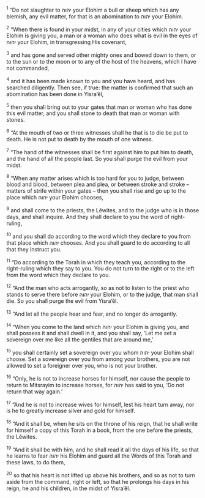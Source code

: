 <sup>1</sup> “Do not slaughter to יהוה your Elohim a bull or sheep which has any blemish, any evil matter, for that is an abomination to יהוה your Elohim.

<sup>2</sup> “When there is found in your midst, in any of your cities which יהוה your Elohim is giving you, a man or a woman who does what is evil in the eyes of יהוה your Elohim, in transgressing His covenant,

<sup>3</sup> and has gone and served other mighty ones and bowed down to them, or to the sun or to the moon or to any of the host of the heavens, which I have not commanded,

<sup>4</sup> and it has been made known to you and you have heard, and has searched diligently. Then see, if true: the matter is confirmed that such an abomination has been done in Yisra’ĕl,

<sup>5</sup> then you shall bring out to your gates that man or woman who has done this evil matter, and you shall stone to death that man or woman with stones.

<sup>6</sup> “At the mouth of two or three witnesses shall he that is to die be put to death. He is not put to death by the mouth of one witness.

<sup>7</sup> “The hand of the witnesses shall be first against him to put him to death, and the hand of all the people last. So you shall purge the evil from your midst.

<sup>8</sup> “When any matter arises which is too hard for you to judge, between blood and blood, between plea and plea, or between stroke and stroke – matters of strife within your gates – then you shall rise and go up to the place which יהוה your Elohim chooses,

<sup>9</sup> and shall come to the priests, the Lĕwites, and to the judge who is in those days, and shall inquire. And they shall declare to you the word of right-ruling,

<sup>10</sup> and you shall do according to the word which they declare to you from that place which יהוה chooses. And you shall guard to do according to all that they instruct you.

<sup>11</sup> “Do according to the Torah in which they teach you, according to the right-ruling which they say to you. You do not turn to the right or to the left from the word which they declare to you.

<sup>12</sup> “And the man who acts arrogantly, so as not to listen to the priest who stands to serve there before יהוה your Elohim, or to the judge, that man shall die. So you shall purge the evil from Yisra’ĕl.

<sup>13</sup> “And let all the people hear and fear, and no longer do arrogantly.

<sup>14</sup> “When you come to the land which יהוה your Elohim is giving you, and shall possess it and shall dwell in it, and you shall say, ‘Let me set a sovereign over me like all the gentiles that are around me,’

<sup>15</sup> you shall certainly set a sovereign over you whom יהוה your Elohim shall choose. Set a sovereign over you from among your brothers, you are not allowed to set a foreigner over you, who is not your brother.

<sup>16</sup> “Only, he is not to increase horses for himself, nor cause the people to return to Mitsrayim to increase horses, for יהוה has said to you, ‘Do not return that way again.’

<sup>17</sup> “And he is not to increase wives for himself, lest his heart turn away, nor is he to greatly increase silver and gold for himself.

<sup>18</sup> “And it shall be, when he sits on the throne of his reign, that he shall write for himself a copy of this Torah in a book, from the one before the priests, the Lĕwites.

<sup>19</sup> “And it shall be with him, and he shall read it all the days of his life, so that he learns to fear יהוה his Elohim and guard all the Words of this Torah and these laws, to do them,

<sup>20</sup> so that his heart is not lifted up above his brothers, and so as not to turn aside from the command, right or left, so that he prolongs his days in his reign, he and his children, in the midst of Yisra’ĕl.

